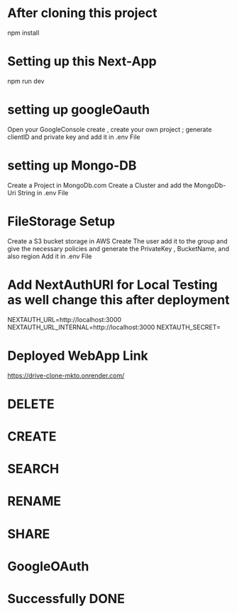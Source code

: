 # After cloning this project
npm install  

# Setting up this Next-App
npm run dev 


# setting up googleOauth
Open your GoogleConsole create , create your own project ; generate clientID and private key and add it in .env File

# setting up Mongo-DB
Create a Project in MongoDb.com 
Create a Cluster and add the MongoDb-Uri String in .env File

# FileStorage Setup
Create a S3 bucket storage in AWS
Create The user add it to the group and give the necessary policies and generate the PrivateKey , BucketName, and also region 
Add it in .env File


# Add NextAuthURI for Local Testing as well change this after deployment

NEXTAUTH_URL=http://localhost:3000
NEXTAUTH_URL_INTERNAL=http://localhost:3000
NEXTAUTH_SECRET=


# Deployed WebApp Link
https://drive-clone-mkto.onrender.com/


# DELETE 
# CREATE 
# SEARCH
# RENAME
# SHARE 
# GoogleOAuth

# Successfully DONE